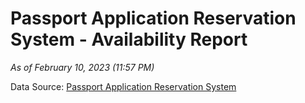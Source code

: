 # Passport Application Reservation System - Availability Report

*As of February 10, 2023 (11:57 PM)*

Data Source: [Passport Application Reservation System](https://eservices.immigration.gov.lk:8443/appointment/pages/reservationApplication.xhtml)